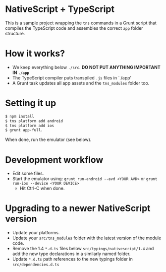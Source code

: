 # NativeScript + TypeScript

This is a sample project wrapping the `tns` commands in a Grunt script that compiles the TypeScript code and assembles the correct `app` folder structure.

# How it works?

* We keep everything below `./src`. **DO NOT PUT ANYTHING IMPORTANT IN `./app`**
* The TypeScript compiler puts transpiled `.js` files in `./app'
* A Grunt task updates all app assets and the `tns_modules` folder too.

# Setting it up

```sh
$ npm install
$ tns platform add android
$ tns platform add ios
$ grunt app-full.
```

When done, run the emulator (see below).

# Development workflow

* Edit some files.
* Start the emulator using: `grunt run-android --avd <YOUR AVD>` or `grunt run-ios --device <YOUR DEVICE>`
    * Hit Ctrl-C when done.

# Upgrading to a newer NativeScript version

* Update your platforms.
* Update your `src/tns_modules` folder with the latest version of the module code.
* Remove the 1.4 `*.d.ts` files below `src/typings/nativescript/1.4` and add the new type declarations in a similarly named folder.
* Update `*.d.ts` path references to the new typings folder in `src/dependencies.d.ts`
